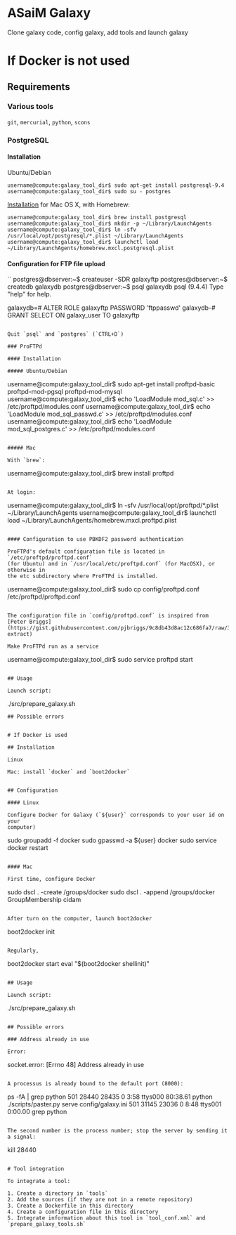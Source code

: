 ASaiM Galaxy
============

Clone galaxy code, config galaxy, add tools and launch galaxy

# If Docker is not used

## Requirements

### Various tools

`git`, `mercurial`, `python`, `scons`

### PostgreSQL

#### Installation

Ubuntu/Debian 

```
username@compute:galaxy_tool_dir$ sudo apt-get install postgresql-9.4
username@compute:galaxy_tool_dir$ sudo su - postgres
```

[Installation](http://www.postgresql.org/download/macosx/) for Mac OS X, with Homebrew:

```
username@compute:galaxy_tool_dir$ brew install postgresql
username@compute:galaxy_tool_dir$ mkdir -p ~/Library/LaunchAgents
username@compute:galaxy_tool_dir$ ln -sfv /usr/local/opt/postgresql/*.plist ~/Library/LaunchAgents
username@compute:galaxy_tool_dir$ launchctl load ~/Library/LaunchAgents/homebrew.mxcl.postgresql.plist
```

#### Configuration for FTP file upload

``
postgres@dbserver:~$ createuser -SDR galaxyftp
postgres@dbserver:~$ createdb galaxydb
postgres@dbserver:~$ psql galaxydb
psql (9.4.4)
Type "help" for help.

galaxydb=# ALTER ROLE galaxyftp PASSWORD 'ftppasswd'
galaxydb-# GRANT SELECT ON galaxy_user TO galaxyftp
```

Quit `psql` and `postgres` (`CTRL+D`)

### ProFTPd

#### Installation

##### Ubuntu/Debian 

```
username@compute:galaxy_tool_dir$ sudo apt-get install proftpd-basic proftpd-mod-pgsql proftpd-mod-mysql
username@compute:galaxy_tool_dir$ echo 'LoadModule mod_sql.c' >> /etc/proftpd/modules.conf
username@compute:galaxy_tool_dir$ echo 'LoadModule mod_sql_passwd.c' >> /etc/proftpd/modules.conf
username@compute:galaxy_tool_dir$ echo 'LoadModule mod_sql_postgres.c' >> /etc/proftpd/modules.conf
```

##### Mac

With `brew`:

```
username@compute:galaxy_tool_dir$ brew install proftpd
```

At login:

```
username@compute:galaxy_tool_dir$ ln -sfv /usr/local/opt/proftpd/*.plist ~/Library/LaunchAgents
username@compute:galaxy_tool_dir$ launchctl load ~/Library/LaunchAgents/homebrew.mxcl.proftpd.plist
```

#### Configuration to use PBKDF2 password authentication

ProFTPd's default configuration file is located in `/etc/proftpd/proftpd.conf` 
(for Ubuntu) and in `/usr/local/etc/proftpd.conf` (for MacOSX), or otherwise in 
the etc subdirectory where ProFTPd is installed.

```
username@compute:galaxy_tool_dir$ sudo cp config/proftpd.conf /etc/proftpd/proftpd.conf
```

The configuration file in `config/proftpd.conf` is inspired from 
[Peter Briggs](https://gist.githubusercontent.com/pjbriggs/9c8db43d8ac12c686fa7/raw/3b509c7575842c9275fcc8e3d5865ddede19e155/proftpd.conf-extract)

Make ProFTPd run as a service 

```
username@compute:galaxy_tool_dir$ sudo service proftpd start
```

## Usage

Launch script:
```
./src/prepare_galaxy.sh
```
## Possible errors


# If Docker is used

## Installation

Linux

Mac: install `docker` and `boot2docker`


## Configuration

#### Linux

Configure Docker for Galaxy (`${user}` corresponds to your user id on your 
computer)
```
sudo groupadd -f docker
sudo gpasswd -a ${user} docker
sudo service docker restart
```

#### Mac

First time, configure Docker
```
sudo dscl . -create /groups/docker
sudo dscl . -append /groups/docker GroupMembership cidam
```

After turn on the computer, launch boot2docker
```
boot2docker init
```

Regularly, 
```
boot2docker start
eval "$(boot2docker shellinit)"
```

## Usage

Launch script:
```
./src/prepare_galaxy.sh
```

## Possible errors

### Address already in use

Error:
```
socket.error: [Errno 48] Address already in use
```

A processus is already bound to the default port (8000):
```
ps -fA | grep python
  501 28440 28435   0  3:58   ttys000   80:38.61 python ./scripts/paster.py serve config/galaxy.ini
  501 31145 23036   0  8:48   ttys001    0:00.00 grep python
```

The second number is the process number; stop the server by sending it a signal:
```
kill 28440
``` 

# Tool integration

To integrate a tool:

1. Create a directory in `tools`
2. Add the sources (if they are not in a remote repository)
3. Create a Dockerfile in this directory
4. Create a configuration file in this directory
5. Integrate information about this tool in `tool_conf.xml` and 
`prepare_galaxy_tools.sh`